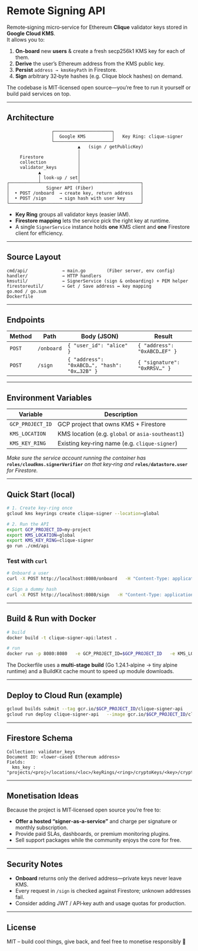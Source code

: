 
# Remote Signing API

Remote‑signing micro‑service for Ethereum **Clique** validator keys stored in **Google Cloud KMS**.  
It allows you to:

1. **On‑board** new **users** & create a fresh secp256k1 KMS key for each of them.  
2. **Derive** the user’s Ethereum address from the KMS public key.  
3. **Persist** `address → kmsKeyPath` in Firestore.  
4. **Sign** arbitrary 32‑byte hashes (e.g. Clique block hashes) on demand.  

The codebase is MIT‑licensed open source—you’re free to run it yourself or build paid services on top.

---

## Architecture

```
                 ┌──────────────────────┐
                 │  Google KMS          │   Key Ring: clique-signer
                 └──────────────────────┘
                           ▲   (sign / getPublicKey)
                           │
     Firestore             │
     collection            │
     validator_keys        │
            ▲              │
            │ look‑up / set│
┌───────────┴──────────────┴───────────────────────┐
│              Signer API (Fiber)                  │
│  • POST /onboard  → create key, return address   │
│  • POST /sign     → sign hash with user key      │
└──────────────────────────────────────────────────┘
```

* **Key Ring** groups all validator keys (easier IAM).  
* **Firestore mapping** lets the service pick the right key at runtime.  
* A single `SignerService` instance holds **one** KMS client and **one** Firestore client for efficiency.

---

## Source Layout

```
cmd/api/             → main.go        (Fiber server, env config)
handler/             → HTTP handlers
kmsutil/             → SignerService (sign & onboarding) + PEM helper
firestoreutil/       → Get / Save address ↔ key mapping
go.mod / go.sum
Dockerfile
```

---

## Endpoints

| Method | Path        | Body (JSON)                              | Result |
|--------|-------------|------------------------------------------|--------|
| `POST` | `/onboard`  | `{ "user_id": "alice" }`                 | `{ "address": "0xABCD…EF" }` |
| `POST` | `/sign`     | `{ "address": "0xABCD…", "hash": "0x…32B" }` | `{ "signature": "0xRRSV…" }` |

---

## Environment Variables

| Variable           | Description                                   |
|--------------------|-----------------------------------------------|
| `GCP_PROJECT_ID`   | GCP project that owns KMS + Firestore         |
| `KMS_LOCATION`     | KMS location (e.g. `global` or `asia-southeast1`) |
| `KMS_KEY_RING`     | Existing key‑ring name (e.g. `clique-signer`) |

*Make sure the service account running the container has* **`roles/cloudkms.signerVerifier`** *on that key‑ring and* **`roles/datastore.user`** *for Firestore.*

---

## Quick Start (local)

```bash
# 1. Create key-ring once
gcloud kms keyrings create clique-signer --location=global

# 2. Run the API
export GCP_PROJECT_ID=my-project
export KMS_LOCATION=global
export KMS_KEY_RING=clique-signer
go run ./cmd/api
```

### Test with `curl`

```bash
# Onboard a user
curl -X POST http://localhost:8080/onboard   -H "Content-Type: application/json"   -d '{"user_id":"alice"}'

# Sign a dummy hash
curl -X POST http://localhost:8080/sign   -H "Content-Type: application/json"   -d '{"address":"0x....","hash":"0x0123..."}'
```

---

## Build & Run with Docker

```bash
# build
docker build -t clique-signer-api:latest .

# run
docker run -p 8080:8080   -e GCP_PROJECT_ID=$GCP_PROJECT_ID   -e KMS_LOCATION=global   -e KMS_KEY_RING=clique-signer   clique-signer-api:latest
```

The Dockerfile uses a **multi‑stage build** (Go 1.24.1‑alpine → tiny alpine runtime) and a BuildKit cache mount to speed up module downloads.

---

## Deploy to Cloud Run (example)

```bash
gcloud builds submit --tag gcr.io/$GCP_PROJECT_ID/clique-signer-api
gcloud run deploy clique-signer-api   --image gcr.io/$GCP_PROJECT_ID/clique-signer-api   --region asia-southeast1   --platform managed   --allow-unauthenticated   --set-env-vars GCP_PROJECT_ID=$GCP_PROJECT_ID,KMS_LOCATION=global,KMS_KEY_RING=clique-signer
```

---

## Firestore Schema

```
Collection: validator_keys
Document ID: <lower‑cased Ethereum address>
Fields:
  kms_key : "projects/<proj>/locations/<loc>/keyRings/<ring>/cryptoKeys/<key>/cryptoKeyVersions/1"
```

---

## Monetisation Ideas

Because the project is MIT‑licensed open source you’re free to:

* **Offer a hosted “signer‑as‑a‑service”** and charge per signature or monthly subscription.
* Provide paid SLAs, dashboards, or premium monitoring plugins.
* Sell support packages while the community enjoys the core for free.

---

## Security Notes

* **Onboard** returns only the derived address—private keys never leave KMS.
* Every request in `/sign` is checked against Firestore; unknown addresses fail.
* Consider adding JWT / API‑key auth and usage quotas for production.

---

## License

MIT – build cool things, give back, and feel free to monetise responsibly 🚀
